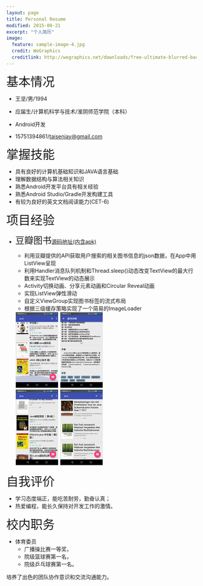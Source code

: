 ```yaml
---
layout: page
title: Personal Resume
modified: 2015-09-21
excerpt: "个人简历"
image:
  feature: sample-image-4.jpg
  credit: WeGraphics
  creditlink: http://wegraphics.net/downloads/free-ultimate-blurred-background-pack/
---
```


<font size='6'>基本情况</font>

- 王坚/男/1994

- 应届生/计算机科学与技术/淮阴师范学院（本科）

- Android开发

- 15751394861/taisenjay@gmail.com

<font size='6'>掌握技能</font>

- 具有良好的计算机基础知识和JAVA语言基础
- 理解数据结构与算法相关知识
- 熟悉Android开发平台具有相关经验
- 熟悉Android Studio/Gradle开发构建工具
- 有较为良好的英文文档阅读能力(CET-6)

<font size='6'>项目经验</font>
	
- <font size='5'>豆瓣图书</font>[源码地址(内含apk)](http://taisenjay.com/files/DoubanBooks.zip)
	- 利用豆瓣提供的API获取用户搜索的相关图书信息的json数据，在App中用ListView呈现
	- 利用Handler消息队列机制和Thread.sleep()动态改变TextView的最大行数来实现TextView的动态展示
	- Activity切换动画、分享元素动画和Circular Reveal动画
	- 实现ListView弹性滑动
	- 自定义ViewGroup实现图书标签的流式布局
	- 根据三级缓存策略实现了一个简易的ImageLoader

	<div class='row'>
        <img src='/images/dbb1.gif' width="112px" height="200px" style='border: #f1f1f1 solid 1px'/>
        <img src='/images/dbb2.gif' width="112px" height="200px" style='border: #f1f1f1 solid 1px'/>
    </div>

	<div class='row'>
        <img src='/images/dbb3.gif' width="112px" height="200px" style='border: #f1f1f1 solid 1px'/>
        <img src='/images/dbb4.gif' width="112px" height="200px"style='border: #f1f1f1 solid 1px'/>
    </div>

<font size='6'>自我评价</font>

- 学习态度端正，能吃苦耐劳，勤奋认真；
- 热爱编程，能长久保持对开发工作的激情。

<font size='6'>校内职务</font>

- 体育委员
	- 广播操比赛一等奖，
	- 院级篮球赛第一名，
	- 院级乒乓球赛第一名。

培养了出色的团队协作意识和交流沟通能力。

